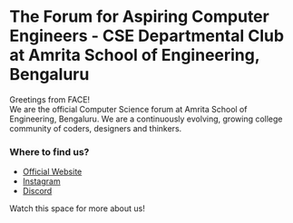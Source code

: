 # The Forum for Aspiring Computer Engineers - CSE Departmental Club at Amrita School of Engineering, Bengaluru

Greetings from FACE!  
We are the official Computer Science forum at Amrita School of Engineering, Bengaluru. We are a continuously evolving, growing college community of coders, designers and thinkers.

### Where to find us?

- [Official Website](https://faceaseb.com/)
- [Instagram](https://www.instagram.com/face_aseb/?hl=en)
- [Discord](https://discord.com/invite/R5KY3Sj)

Watch this space for more about us!
